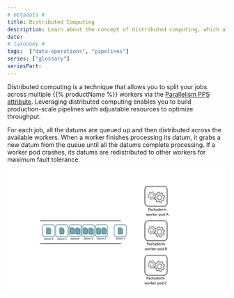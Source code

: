 ```yaml
---
# metadata # 
title: Distributed Computing
description: Learn about the concept of distributed computing, which allows you to split your jobs across multiple workers.
date: 
# taxonomy #
tags:  ["data-operations", "pipelines"]
series: ["glossary"]
seriesPart:
--- 
```


Distributed computing is a technique that allows you to split your jobs across multiple {{% productName %}} workers via the [Parallelism PPS attribute](TBD). Leveraging distributed computing enables you to build production-scale pipelines with adjustable resources to optimize throughput. 

For each job, all the datums are queued up and then distributed across the available workers. When a worker finishes processing its datum, it grabs a new datum from the queue until all the datums complete processing. If a worker pod crashes, its datums are redistributed to other workers for maximum fault tolerance.

![Distributed computing basics](/images/distributed-computing101.gif)